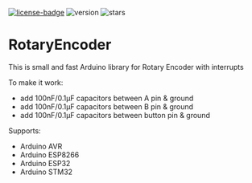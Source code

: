 [![license-badge][]][license] ![version] ![stars][stargazers]

# RotaryEncoder
This is small and fast Arduino library for Rotary Encoder with interrupts 

To make it work:
- add 100nF/0.1μF capacitors between A pin & ground
- add 100nF/0.1μF capacitors between B pin & ground
- add 100nF/0.1μF capacitors between button pin & ground

Supports:
- Arduino AVR
- Arduino ESP8266
- Arduino ESP32
- Arduino STM32

[license]:       https://choosealicense.com/licenses/gpl-3.0/
[license-badge]: https://img.shields.io/aur/license/yaourt.svg
[version]:       https://img.shields.io/badge/Version-1.4.0-green.svg
[stars]:         https://img.shields.io/github/stars/enjoyneering/RotaryEncoder.svg
[stargazers]:    https://github.com/enjoyneering/RotaryEncoder/stargazers
